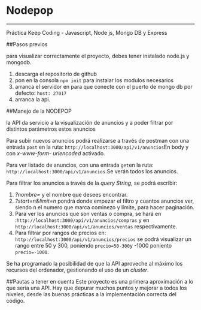# Nodepop 
---------------------

Práctica Keep Coding - Javascript, Node js, Mongo DB y Express


##Pasos previos

para visualizar correctamente el proyecto, debes tener instalado node.js y mongodb.

1. descarga el repositorio de github
2. pon en la consola `npm init` para instalar los modulos necesarios
3. arranca el servidor en para que conecte con el puerto de mongo db por defecto: `host: 27017`
4.  arranca la api.

##Manejo de la NODEPOP

la API da servicio a la visualización de anuncios y a poder filtrar por distintos parámetros estos anuncios

Para subir nuevos anuncios podrá realizarse a través de postman con una entrada `post` en la ruta: `http://localhost:3000/api/v1/anuncios`En body y con _x-www-form- urlencoded_ activado.
 
Para ver listado de anuncios, con una entrada `get`en la ruta: `http://localhost:3000/api/v1/anuncios`.Se verán todos los anuncios.

Para filtrar los anuncios a través de la _query String_, se podrá escribir:

1. _?nombre=_ y el nombre que desees encontrar.
2. _?start=n&limit=n_ pondrá donde empezar el filtro y cuantos anuncios ver, siendo n el numero que marca cominezo y límite, para hacer paginación.
3. Para ver los anuncios que son ventas o compra, se hará en :`http://localhost:3000/api/v1/anuncios/compras` y en `http://localhost:3000/api/v1/anuncios/ventas` respectivamente.
4. Para filtrar por rangos de precios en: `http://localhost:3000/api/v1/anuncios/precios` se podrá visualizar un rango entre 50 y 300, poniendo `precio=50-300`y -1000 poniento `precio=-1000`.

Se ha programado la posibilidad de que la API aproveche al máximo los recursos del ordenador, gestionando el uso de un _cluster_.

##Pautas a tener en cuenta
Este proyecto es una primera aproximación a lo que sería una API.
Hay que depurar muchos puntos y mejorar a todos los niveles, desde las buenas prácticas a la implementación correcta del código. 
  